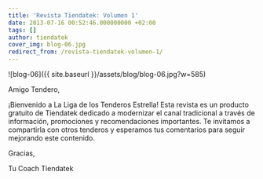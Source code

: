 ```yaml
---
title: 'Revista Tiendatek: Volumen 1'
date: 2013-07-16 00:52:46.000000000 +02:00
tags: []
author: tiendatek
cover_img: blog-06.jpg
redirect_from: /revista-tiendatek-volumen-1/
---
```

![blog-06]({{ site.baseurl }}/assets/blog/blog-06.jpg?w=585)

Amigo Tendero,

¡Bienvenido a La Liga de los Tenderos Estrella! Esta revista es un producto gratuito de Tiendatek dedicado a 
modernizar el canal tradicional a través de información, promociones y recomendaciones importantes. Te 
invitamos a compartirla con otros tenderos y esperamos tus comentarios para seguir mejorando este contenido.

Gracias,

Tu Coach Tiendatek